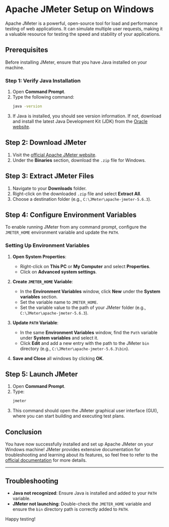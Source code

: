 # Apache JMeter Setup on Windows

Apache JMeter is a powerful, open-source tool for load and performance testing of web applications. It can simulate multiple user requests, making it a valuable resource for testing the speed and stability of your applications.

## Prerequisites
Before installing JMeter, ensure that you have Java installed on your machine.

### Step 1: Verify Java Installation
1. Open **Command Prompt**.
2. Type the following command:
   ```bash
   java -version
   ```
3. If Java is installed, you should see version information. If not, download and install the latest Java Development Kit (JDK) from the [Oracle website](https://www.oracle.com/java/technologies/javase-downloads.html).

## Step 2: Download JMeter
1. Visit the [official Apache JMeter website](https://jmeter.apache.org/download_jmeter.cgi).
2. Under the **Binaries** section, download the `.zip` file for Windows.

## Step 3: Extract JMeter Files
1. Navigate to your **Downloads** folder.
2. Right-click on the downloaded `.zip` file and select **Extract All**.
3. Choose a destination folder (e.g., `C:\JMeter\apache-jmeter-5.6.3`).

## Step 4: Configure Environment Variables
To enable running JMeter from any command prompt, configure the `JMETER_HOME` environment variable and update the `PATH`.

### Setting Up Environment Variables
1. **Open System Properties**:
   - Right-click on **This PC** or **My Computer** and select **Properties**.
   - Click on **Advanced system settings**.

2. **Create `JMETER_HOME` Variable**:
   - In the **Environment Variables** window, click **New** under the **System variables** section.
   - Set the variable name to `JMETER_HOME`.
   - Set the variable value to the path of your JMeter folder (e.g., `C:\JMeter\apache-jmeter-5.6.3`).

3. **Update `PATH` Variable**:
   - In the same **Environment Variables** window, find the `Path` variable under **System variables** and select it.
   - Click **Edit** and add a new entry with the path to the JMeter `bin` directory (e.g., `C:\JMeter\apache-jmeter-5.6.3\bin`).

4. **Save and Close** all windows by clicking **OK**.

## Step 5: Launch JMeter
1. Open **Command Prompt**.
2. Type:
   ```bash
   jmeter
   ```
3. This command should open the JMeter graphical user interface (GUI), where you can start building and executing test plans.

## Conclusion
You have now successfully installed and set up Apache JMeter on your Windows machine! JMeter provides extensive documentation for troubleshooting and learning about its features, so feel free to refer to the [official documentation](https://jmeter.apache.org/usermanual/index.html) for more details.

---

## Troubleshooting
- **Java not recognized**: Ensure Java is installed and added to your `PATH` variable.
- **JMeter not launching**: Double-check the `JMETER_HOME` variable and ensure the `bin` directory path is correctly added to `PATH`.

Happy testing!
```
